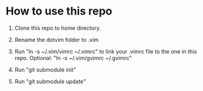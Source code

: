 # How to use this repo

1. Clone this repo to home directory.

2. Rename the dotvim folder to .vim

3. Run "ln -s ~/.vim/vimrc ~/.vimrc" to link your .vimrc file to the one in
	 this repo. Optional: "ln -s ~/.vim/gvimrc ~/.gvimrc"

4. Run "git submodule init"

5. Run "git submodule update"
